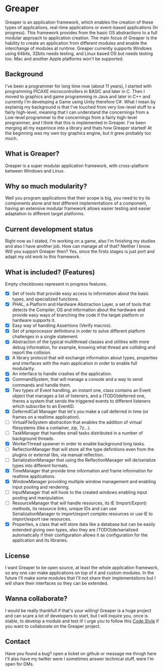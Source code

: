 # Greaper

Greaper is an application framework, which enables the creation of these types of applications, real-time applications or event-based applications (In progress). This framework provides from the basic OS abstractions to a full modular approach to application creation.
The main focus of Greaper is the hability to create an application from different modules and enable the interchange of modules at runtime. 
Greaper currently supports Windows using 64bits, 32bits needs testing, and Linux based OS but needs testing too. Mac and another Apple platforms won't be supported.

## Background

I've been a programmer for long time now (about 11 years), I started with programming PICAXE microcontrollers in BASIC and later in C. Then I moved to graphics and game programming in Java and later in C++ and currently I'm developing a Game using Unity therefore C#.
What I mean by explainig my background is that I've touched from very low-level stuff to a fairly high-level, meaning that I can understand the concernings from a Low-level programmer to the concernings from a fairly high-level programmer, and I think that this is implemented in Greaper.
I've been merging all my experince into a library and thats how Greaper started! At the beginning was my own toy graphics engine, but it grew probably too much.

## What is Greaper?

Greaper is a super modular application framework, with cross-platform between Windows and Linux.

## Why so much modularity?

Well you program applications that their scope is big, you need to try its components alone and test different implementations of a component, having an extensive modular framework allows easier testing and easier adaptation to different target platforms.

## Current development status

Right now as I stated, I'm working on a game, also I'm finishing my studies and also I have another job. How can manage all of that? Neither I know.
Will you support Greaper then? Yes, since the firsts stages is just port and adapt my old work to this framework.

## What is included? (Features)

Empty checkboxes represent in progress features.

* [X] Set of tools that provide easy access to information about the basic types, and specialized functions.
* [X] PHAL, a Platform and Hardware Abstraction Layer, a set of tools that detects the Compiler, OS and information about the hardware and provide easy ways of branching the code if the target platform or hardware supports it.
* [X] Easy way of handling Assertions (Verify macros).
* [X] Set of preprocessor definitions in order to solve different platform challenges in a single statement.
* [X] Abstraction of the typical multithread classes and utilities with more debug information, for example, knowing what thread are colliding and report the collision.
* [X] A library protocol that will exchange information about types, properties and interfaces with the main application in order to enable full modularity.
* [X] An interface to handle crashes of the application.
* [X] CommandSystem, that will manage a console and a way to send commands and handle them.
* [X] Two types of Event handling, an instant one, class contains an Event object that manages a list of listeners, and a (TODO)deferred one, theres a system that sends the triggered events to different listeners which subscribe to an EventID.
* [X] DeferredCall Manager that let's you make a call deferred in time (or frames on a realtime application).
* [ ] VirtualFileSystem abstraction that enables the addition of virtual filesystems (like a container, zip, 7z...).
* [ ] TaskManager that handles small tasks distributed in a number of background threads.
* [X] WorkerThread spawner in order to enable background long tasks.
* [ ] ReflectionManager that will store all the type definitions even from the plugins or external libs, via manual reflection.
* [ ] SerializationManager that using the ReflectionManager will de/serialize types into different formats.
* [X] TimeManager that provide time information and frame information for realtime applications.
* [X] WindowManager providing multiple window management and enabling input pooling and rendering.
* [ ] InputManager that will hook to the created windows enabling input pooling and manipulation.
* [ ] ResourceManager that will handle resources, its IE (Import/Export) methods, its resource links, unique IDs and can use SerializationManager to import/export complex resources or use IE to import/export raw resources.
* [X] Properties, a class that will store data like a database but can be easily extended giving own types, also they are (TODO)de/serialized automatically if their configuration allows it as configuration for the application and its libraries.

## License

I want Greaper to be open source, at least the whole application framework, so any one can make applications on top of it and custom modules.
In the future I'll make some modules that I'll not share their implementations but I will share their interfaces so they can be extended.

## Wanna collaborate?

I would be really thankfull if that's your willing! Greaper is a huge project and can scare a lot of developers to start, but I will inquire you, once is stable, to develop a module and test it!
I urge you to follow this [Code Style](CodeStyle.md) if you want to collaborate on the Greaper project.

## Contact

Have you found a bug? open a ticket on github or message me throgh here I'll also have my twitter were I sometimes answer technical stuff, were I'm open for DMs.